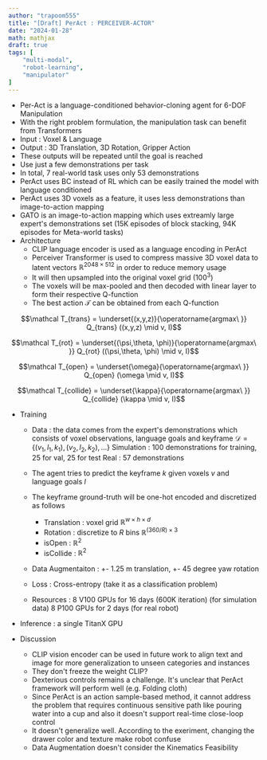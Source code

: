 ```yaml
---
author: "trapoom555"
title: "[Draft] PerAct : PERCEIVER-ACTOR"
date: "2024-01-28"
math: mathjax
draft: true
tags: [
    "multi-modal",
    "robot-learning",
    "manipulator"
]
---
```


- Per-Act is a language-conditioned behavior-cloning agent for 6-DOF Manipulation
- With the right problem formulation, the manipulation task can benefit from Transformers
- Input : Voxel & Language
- Output : 3D Translation, 3D Rotation, Gripper Action
- These outputs will be repeated until the goal is reached
- Use just a few demonstrations per task
- In total, 7 real-world task uses only 53 demonstrations
- PerAct uses BC instead of RL which can be easily trained the model with language conditioned
- PerAct uses 3D voxels as a feature, it uses less demonstrations than image-to-action mapping
- GATO is an image-to-action mapping which uses extreamly large expert's demonstrations set (15K episodes of block stacking, 94K episodes for Meta-world tasks)
- Architecture
    - CLIP language encoder is used as a language encoding in PerAct
    - Perceiver Transformer is used to compress massive 3D voxel data to latent vectors $\mathbb R^{2048 \times 512}$ in order to reduce memory usage
    - It will then upsampled into the original voxel grid $(100^3)$
    - The voxels will be max-pooled and then decoded with linear layer to form their respective Q-function
    - The best action $\mathcal T$ can be obtained from each Q-function

$$\mathcal T_{trans} = \underset{(x,y,z)}{\operatorname{argmax\ }} Q_{trans} ((x,y,z) \mid v, I)$$

$$\mathcal T_{rot} = \underset{(\psi,\theta, \phi)}{\operatorname{argmax\ }} Q_{rot} ((\psi,\theta, \phi) \mid v, I)$$

$$\mathcal T_{open} = \underset{\omega}{\operatorname{argmax\ }} Q_{open} (\omega \mid v, I)$$

$$\mathcal T_{collide} = \underset{\kappa}{\operatorname{argmax\ }} Q_{collide} (\kappa \mid v, I)$$

- Training 
    - Data : the data comes from the expert's demonstrations which consists of voxel observations, language goals and keyframe
    $\mathcal D=\{ (v_1, l_1, k_1), (v_2, l_2, k_2), ...\}$ 
    Simulation : 100 demonstrations for training, 25 for val, 25 for test
    Real : 57 demonstrations
    - The agent tries to predict the keyframe $k$ given voxels $v$ and language goals $l$ 
    - The keyframe ground-truth will be one-hot encoded and discretized as follows
        - Translation : voxel grid $\mathbb R^{w\times h\times d}$
        - Rotation : discretize to $R$ bins $\mathbb R^{(360/R) \times 3}$
        - isOpen : $\mathbb R^2$
        - isCollide : $\mathbb R^2$
    
    - Data Augmentaiton : +- 1.25 m translation, +- 45 degree yaw rotation

    - Loss : Cross-entropy (take it as a classification problem)

    - Resources : 8 V100 GPUs for 16 days (600K iteration) (for simulation data)
    8 P100 GPUs for 2 days (for real robot)

- Inference : a single TitanX GPU

- Discussion
    - CLIP vision encoder can be used in future work to align text and image for more generalization to unseen categories and instances
    - They don't freeze the weight CLIP?
    - Dexterious controls remains a challenge. It's unclear that PerAct framework will perform well (e.g. Folding cloth)
    - Since PerAct is an action sample-based method, it cannot address the problem that requires continuous sensitive path like pouring water into a cup and also it doesn't support real-time close-loop control
    - It doesn't generalize well. According to the exeriment, changing the drawer color and texture make robot confuse
    - Data Augmentation doesn't consider the Kinematics Feasibility
